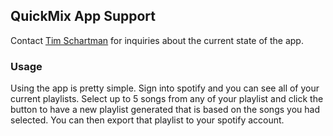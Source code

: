 ## QuickMix App Support

Contact [Tim Schartman](tschartman@yahoo.com) for inquiries about the current state of the app.

### Usage

Using the app is pretty simple. Sign into spotify and you can see all of your current playlists. Select up to 5 songs from any of your playlist and click the button to have a new playlist generated that is based on the songs you had selected. You can then export that playlist to your spotify account.
